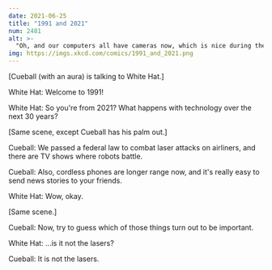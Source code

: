 ```yaml
---
date: 2021-06-25
title: "1991 and 2021"
num: 2481
alt: >-
  "Oh, and our computers all have cameras now, which is nice during the pandemic lockdowns." "The WHAT."
img: https://imgs.xkcd.com/comics/1991_and_2021.png
---
```

[Cueball (with an aura) is talking to White Hat.]

White Hat: Welcome to 1991!

White Hat: So you're from 2021? What happens with technology over the next 30 years?

[Same scene, except Cueball has his palm out.]

Cueball: We passed a federal law to combat laser attacks on airliners, and there are TV shows where robots battle.

Cueball: Also, cordless phones are longer range now, and it's really easy to send news stories to your friends.

White Hat: Wow, okay.

[Same scene.]

Cueball: Now, try to guess which of those things turn out to be important.

White Hat: ...is it not the lasers?

Cueball: It is not the lasers.